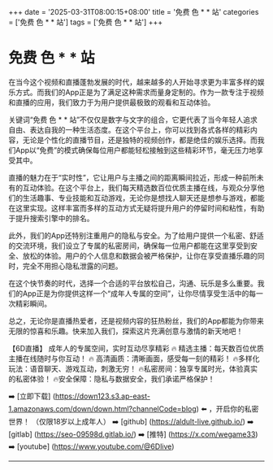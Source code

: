 +++
date = '2025-03-31T08:00:15+08:00'
title = '免费 色 * * 站'
categories = ['免费 色 * * 站']
tags = ['免费 色 * * 站']
+++

# 免费 色 * * 站

在当今这个视频和直播蓬勃发展的时代，越来越多的人开始寻求更为丰富多样的娱乐方式。而我们的App正是为了满足这种需求而量身定制的。作为一款专注于视频和直播的应用，我们致力于为用户提供最极致的观看和互动体验。

关键词“免费 色 * * 站”不仅仅是数字与文字的组合，它更代表了当今年轻人追求自由、表达自我的一种生活态度。在这个平台上，你可以找到各式各样的精彩内容，无论是个性化的直播节目，还是独特的视频创作，都是绝佳的娱乐选择。而我们App以“免费”的模式确保每位用户都能轻松接触到这些精彩环节，毫无压力地享受其中。

直播的魅力在于“实时性”，它让用户与主播之间的距离瞬间拉近，形成一种前所未有的互动体验。在这个平台上，我们每天精选数百位优质主播在线，与观众分享他们的生活趣事、专业技能和互动游戏，无论你是想找人聊天还是想参与游戏，都能在这里实现。这样丰富而多样的互动方式无疑将提升用户的停留时间和粘性，有助于提升搜索引擎中的排名。

此外，我们的App还特别注重用户的隐私与安全。为了给用户提供一个私密、舒适的交流环境，我们设立了专属的私密房间，确保每一位用户都能在这里享受到安全、放松的体验。用户的个人信息和数据会被严格保护，让你在享受直播乐趣的同时，完全不用担心隐私泄露的问题。

在这个快节奏的时代，选择一个合适的平台放松自己，沟通、玩乐是多么重要。我们的App正是为你提供这样一个“成年人专属的空间”，让你尽情享受生活中的每一次精彩瞬间。

总之，无论你是直播热爱者，还是视频内容的狂热粉丝，我们的App都能为你带来无限的惊喜和乐趣。快来加入我们，探索这片充满创意与激情的新天地吧！

【6D直播】
成年人的专属空间，实时互动尽享精彩
🔥 精选主播：每天数百位优质主播在线随时与你互动！
🔥 高清画质：清晰画面，感受每一刻的精彩！
🔥多样化玩法：语音聊天、游戏互动，刺激无穷！
🔥私密房间：独享专属时光，体验真实的私密体验！
🔥安全保障：隐私与数据安全，我们承诺严格保护！

➡️ [立即下载] (https://down123.s3.ap-east-1.amazonaws.com/down/down.html?channelCode=blog) ⬅️ ，开启你的私密世界！
（仅限18岁以上成年人）
➡️ [github] (https://aldult-live.github.io/)
➡️ [gitlab] (https://seo-09598d.gitlab.io/)
➡️ [推特] (https://x.com/wegame33)
➡️ [youtube] (https://www.youtube.com/@6Dlive)

---
